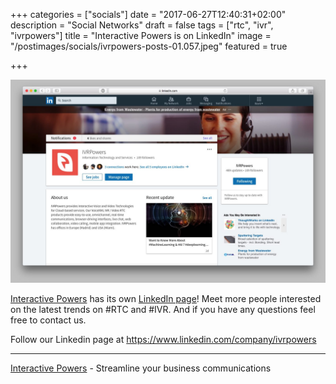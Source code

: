 +++
categories = ["socials"]
date = "2017-06-27T12:40:31+02:00"
description = "Social Networks"
draft = false
tags = ["rtc", "ivr", "ivrpowers"]
title = "Interactive Powers is on LinkedIn"
image = "/postimages/socials/ivrpowers-posts-01.057.jpeg"
featured = true

+++

![IVRpowers LinkedIn](/postimages/socials/ivrpowers-linkedin.jpg)

[Interactive Powers](http://www.ivrpowers.com) has its own [LinkedIn page](https://www.linkedin.com/company/ivrpowers)! Meet more people interested on the latest trends on #RTC and #IVR. And if you have any questions feel free to contact us.

Follow our Linkedin page at https://www.linkedin.com/company/ivrpowers

---
[Interactive Powers](http://www.ivrpowers.com/) - Streamline your business communications


